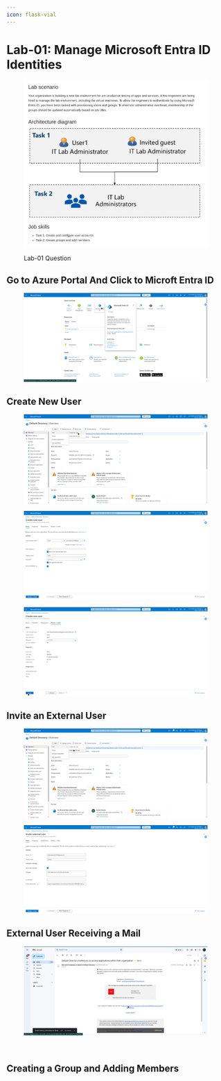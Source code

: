 ```yaml
---
icon: flask-vial
---
```


# Lab-01:   Manage Microsoft Entra ID Identities

<figure><img src="../../.gitbook/assets/Question.png" alt=""><figcaption><p>Lab-01 Question</p></figcaption></figure>







## Go to Azure Portal And Click to Microft Entra ID

<figure><img src="../../.gitbook/assets/1.png" alt=""><figcaption></figcaption></figure>

## Create New User

<figure><img src="../../.gitbook/assets/2.png" alt=""><figcaption></figcaption></figure>

<figure><img src="../../.gitbook/assets/Screenshot from 2025-02-04 20-21-49.png" alt=""><figcaption></figcaption></figure>

<figure><img src="../../.gitbook/assets/Screenshot from 2025-02-04 20-23-10.png" alt=""><figcaption></figcaption></figure>

## Invite an External User

<figure><img src="../../.gitbook/assets/Screenshot from 2025-02-04 20-23-24.png" alt=""><figcaption></figcaption></figure>

<figure><img src="../../.gitbook/assets/Screenshot from 2025-02-04 20-24-19.png" alt=""><figcaption></figcaption></figure>

## External User Receiving a Mail

<figure><img src="../../.gitbook/assets/Screenshot from 2025-02-04 20-26-19.png" alt=""><figcaption></figcaption></figure>

<figure><img src="broken-reference" alt=""><figcaption></figcaption></figure>

## Creating a Group and Adding Members

<figure><img src="broken-reference" alt=""><figcaption></figcaption></figure>

<figure><img src="broken-reference" alt=""><figcaption></figcaption></figure>

